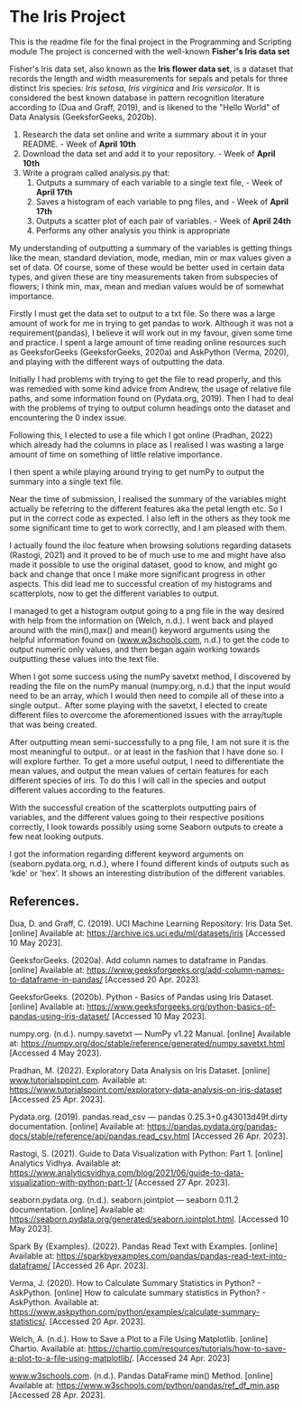 # The Iris Project
This is the readme file for the final project in the Programming and Scripting module
The project is concerned with the well-known **Fisher's Iris data set**

Fisher's Iris data set, also known as the **Iris flower data set**, is a dataset that records the length and width measurements for sepals and petals for three distinct Iris species: *Iris setosa*, *Iris virginica* and *Iris versicolor*.
It is considered the best known database in pattern recognition literature according to (Dua and Graff, 2019), and is likened to the "Hello World" of Data Analysis (GeeksforGeeks, 2020b).

1. Research the data set online and write a summary about it in your README. - Week of **April 10th**
2. Download the data set and add it to your repository.                      - Week of **April 10th**
3. Write a program called analysis.py that:
    1. Outputs a summary of each variable to a single text file,             - Week of **April 17th**
    2. Saves a histogram of each variable to png files, and                  - Week of **April 17th**
    3. Outputs a scatter plot of each pair of variables.                     - Week of **April 24th**
    4. Performs any other analysis you think is appropriate


My understanding of outputting a summary of the variables is getting things like the mean, standard deviation, mode, median, min or max values given a set of data.
Of course, some of these would be better used in certain data types, and given these are tiny measurements taken from subspecies of flowers; I think min, max, mean and median values would be of somewhat importance.

Firstly I must get the data set to output to a txt file. So there was a large amount of work for me in trying to get pandas to work. Although it was not a requirement(pandas), I believe it will work out in my favour, given some time and practice.
I spent a large amount of time reading online resources such as GeeksforGeeks (GeeksforGeeks, 2020a) and AskPython (Verma, 2020), and playing with the different ways of outputting the data.

Initially I had problems with trying to get the file to read properly, and this was remedied with some kind advice from Andrew, the usage of relative file paths, and some information found on (Pydata.org, 2019).
Then I had to deal with the problems of trying to output column headings onto the dataset and encountering the 0 index issue.

Following this, I elected to use a file which I got online (Pradhan, 2022) which already had the columns in place as I realised I was wasting a large amount of time on something of little relative importance.

I then spent a while playing around trying to get numPy to output the summary into a single text file.

Near the time of submission, I realised the summary of the variables might actually be referring to the different features aka the petal length etc. So I put in the correct code as expected. I also left in the others as they took me some significant time to get to work correctly, and I am pleased with them.

I actually found the iloc feature when browsing solutions regarding datasets (Rastogi, 2021) and it proved to be of much use to me and might have also made it possible to use the original dataset, good to know, and might go back and change that once I make more significant progress in other aspects. 
This did lead me to successful creation of my histograms and scatterplots, now to get the different variables to output.

I managed to get a histogram output going to a png file in the way desired with help from the information on (Welch, n.d.). 
I went back and played around with the min(),max() and mean() keyword arguments using the helpful information found on (www.w3schools.com, n.d.) to get the code to output numeric only values, and then began again working towards outputting these values into the text file.

When I got some success using the numPy savetxt method, I discovered by reading the file on the numPy manual (numpy.org, n.d.) that the input would need to be an array, which I would then need to compile all of these into a single output..
After some playing with the savetxt, I elected to create different files to overcome the aforementioned issues with the array/tuple that was being created.

After outputting mean semi-successfully to a png file, I am not sure it is the most meaningful to output.. or at least in the fashion that I have done so. I will explore further. 
To get a more useful output, I need to differentiate the mean values, and output the mean values of certain features for each different species of iris. To do this I will call in the species and output different values according to the features.

With the successful creation of the scatterplots outputting pairs of variables, and the different values going to their respective positions correctly, I look towards possibly using some Seaborn outputs to create a few neat looking outputs.

I got the information regarding different keyword arguments on (seaborn.pydata.org, n.d.), where I found different kinds of outputs such as 'kde' or 'hex'. It shows an interesting distribution of the different variables.


## References.

Dua, D. and Graff, C. (2019). UCI Machine Learning Repository: Iris Data Set. [online] Available at: https://archive.ics.uci.edu/ml/datasets/iris [Accessed 10 May 2023].

GeeksforGeeks. (2020a). Add column names to dataframe in Pandas. [online] Available at: https://www.geeksforgeeks.org/add-column-names-to-dataframe-in-pandas/ [Accessed 20 Apr. 2023].

GeeksforGeeks. (2020b). Python - Basics of Pandas using Iris Dataset. [online] Available at: https://www.geeksforgeeks.org/python-basics-of-pandas-using-iris-dataset/ [Accessed 10 May 2023].

numpy.org. (n.d.). numpy.savetxt — NumPy v1.22 Manual. [online] Available at: https://numpy.org/doc/stable/reference/generated/numpy.savetxt.html [Accessed 4 May 2023].

Pradhan, M. (2022). Exploratory Data Analysis on Iris Dataset. [online] www.tutorialspoint.com. Available at: https://www.tutorialspoint.com/exploratory-data-analysis-on-iris-dataset [Accessed 25 Apr. 2023].

Pydata.org. (2019). pandas.read_csv — pandas 0.25.3+0.g43013d49f.dirty documentation. [online] Available at: https://pandas.pydata.org/pandas-docs/stable/reference/api/pandas.read_csv.html [Accessed 26 Apr. 2023].

Rastogi, S. (2021). Guide to Data Visualization with Python: Part 1. [online] Analytics Vidhya. Available at: https://www.analyticsvidhya.com/blog/2021/06/guide-to-data-visualization-with-python-part-1/ [Accessed 27 Apr. 2023].

seaborn.pydata.org. (n.d.). seaborn.jointplot — seaborn 0.11.2 documentation. [online] Available at: https://seaborn.pydata.org/generated/seaborn.jointplot.html. [Accessed 10 May 2023].

Spark By {Examples}. (2022). Pandas Read Text with Examples. [online] Available at: https://sparkbyexamples.com/pandas/pandas-read-text-into-dataframe/ [Accessed 26 Apr. 2023].

Verma, J. (2020). How to Calculate Summary Statistics in Python? - AskPython. [online] How to calculate summary statistics in Python? - AskPython. Available at: https://www.askpython.com/python/examples/calculate-summary-statistics/. [Accessed 20 Apr. 2023].

Welch, A. (n.d.). How to Save a Plot to a File Using Matplotlib. [online] Chartio. Available at: https://chartio.com/resources/tutorials/how-to-save-a-plot-to-a-file-using-matplotlib/. [Accessed 24 Apr. 2023]

www.w3schools.com. (n.d.). Pandas DataFrame min() Method. [online] Available at: https://www.w3schools.com/python/pandas/ref_df_min.asp [Accessed 28 Apr. 2023].
